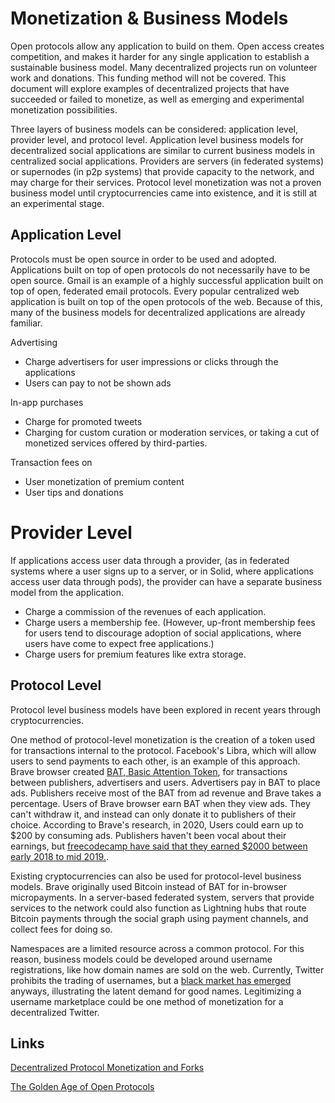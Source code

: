 # Monetization & Business Models

Open protocols allow any application to build on them. Open access creates competition, and makes it harder for any single application to establish a sustainable business model. Many decentralized projects run on volunteer work and donations. This funding method will not be covered. This document will explore examples of decentralized projects that have succeeded or failed to monetize, as well as emerging and experimental monetization possibilities.

Three layers of business models can be considered: application level, provider level, and protocol level. Application level business models for decentralized social applications are similar to current business models in centralized social applications. Providers are servers (in federated systems) or supernodes (in p2p systems) that provide capacity to the network, and may charge for their services. Protocol level monetization was not a proven business model until cryptocurrencies came into existence, and it is still at an experimental stage.

## Application Level

Protocols must be open source in order to be used and adopted. Applications built on top of open protocols do not necessarily have to be open source. Gmail is an example of a highly successful application built on top of open, federated email protocols. Every popular centralized web application is built on top of the open protocols of the web. Because of this, many of the business models for decentralized applications are already familiar.

Advertising

- Charge advertisers for user impressions or clicks through the applications
- Users can pay to not be shown ads

In-app purchases

- Charge for promoted tweets
- Charging for custom curation or moderation services, or taking a cut of monetized services offered by third-parties.

Transaction fees on

- User monetization of premium content
- User tips and donations

# Provider Level

If applications access user data through a provider, (as in federated systems where a user signs up to a server, or in Solid, where applications access user data through pods), the provider can have a separate business model from the application.

- Charge a commission of the revenues of each application.
- Charge users a membership fee. (However, up-front membership fees for users tend to discourage adoption of social applications, where users have come to expect free applications.)
- Charge users for premium features like extra storage.

## Protocol Level

Protocol level business models have been explored in recent years through cryptocurrencies.

One method of protocol-level monetization is the creation of a token used for transactions internal to the protocol. Facebook's Libra, which will allow users to send payments to each other, is an example of this approach. Brave browser created [BAT, Basic Attention Token](https://basicattentiontoken.org/), for transactions between publishers, advertisers and users. Advertisers pay in BAT to place ads. Publishers receive most of the BAT from ad revenue and Brave takes a percentage. Users of Brave browser earn BAT when they view ads. They can't withdraw it, and instead can only donate it to publishers of their choice. According to Brave's research, in 2020, Users could earn up to $200 by consuming ads. Publishers haven't been vocal about their earnings, but [freecodecamp have said that they earned $2000 between early 2018 to mid 2019.](https://www.freecodecamp.org/news/the-brave-browser-how-much-money-can-your-website-make-as-a-publisher/).

Existing cryptocurrencies can also be used for protocol-level business models. Brave originally used Bitcoin instead of BAT for in-browser micropayments. In a server-based federated system, servers that provide services to the network could also function as Lightning hubs that route Bitcoin payments through the social graph using payment channels, and collect fees for doing so.

Namespaces are a limited resource across a common protocol. For this reason, business models could be developed around username registrations, like how domain names are sold on the web. Currently, Twitter prohibits the trading of usernames, but a [black market has emerged](https://www.theguardian.com/technology/2018/apr/17/selling-twitter-handles-big-business-identity) anyways, illustrating the latent demand for good names. Legitimizing a username marketplace could be one method of monetization for a decentralized Twitter.

## Links

[Decentralized Protocol Monetization and Forks](https://blog.ethereum.org/2014/04/30/decentralized-protocol-monetization-and-forks/)

[The Golden Age of Open Protocols](https://avc.com/2016/07/the-golden-age-of-open-protocols/)
